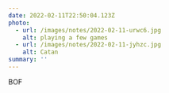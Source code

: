 ```yaml
---
date: 2022-02-11T22:50:04.123Z
photo:
  - url: /images/notes/2022-02-11-urwc6.jpg
    alt: playing a few games
  - url: /images/notes/2022-02-11-jyhzc.jpg
    alt: Catan
summary: ''
---
```

BOF
